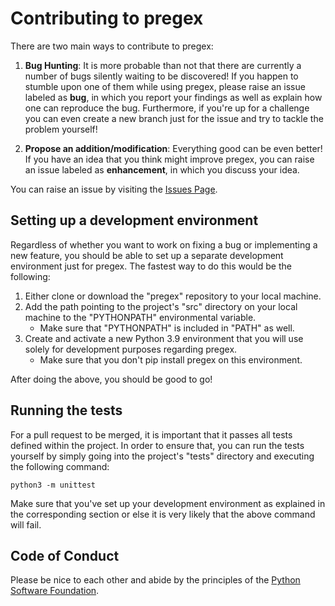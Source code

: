 
Contributing to pregex
============================

There are two main ways to contribute to pregex:

1. **Bug Hunting**: It is more probable than not that there are currently 
   a number of bugs silently waiting to be discovered! If you happen to stumble
   upon one of them while using pregex, please raise an issue labeled as **bug**,
   in which you report your findings as well as explain how one can reproduce
   the bug. Furthermore, if you're up for a challenge you can even create a
   new branch just for the issue and try to tackle the problem yourself!

2. **Propose an addition/modification**: Everything good can be even better!
   If you have an idea that you think might improve pregex, you can raise an
   issue labeled as **enhancement**, in which you discuss your idea.

You can raise an issue by visiting the [Issues Page][issues-page].

Setting up a development environment
-------------------------------------
Regardless of whether you want to work on fixing a bug or implementing a new feature,
you should be able to set up a separate development environment just for pregex. The
fastest way to do this would be the following:

1. Either clone or download the "pregex" repository to your local machine.
2. Add the path pointing to the project's "src" directory on your local machine to the "PYTHONPATH" environmental variable.
	- Make sure that "PYTHONPATH" is included in "PATH" as well.
3. Create and activate a new Python 3.9 environment that you will use solely for development purposes regarding pregex.
	- Make sure that you don't pip install pregex on this environment.

After doing the above, you should be good to go!

Running the tests
-------------------------------------
For a pull request to be merged, it is important that it passes all tests defined
within the project. In order to ensure that, you can run the tests yourself by
simply going into the project's "tests" directory and executing the following
command:
```
python3 -m unittest
```
Make sure that you've set up your development environment as explained in the
corresponding section or else it is very likely that the above command will fail.


Code of Conduct
---------------

Please be nice to each other and abide by the principles of the [Python Software Foundation][psf-coc].

<!-- MARKDOWN LINKS & IMAGES -->
[issues-page]: https://github.com/manoss96/pregex/issues
[psf-coc]: https://www.python.org/psf/codeofconduct/